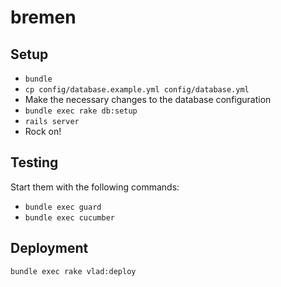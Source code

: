 bremen
====================

Setup
-----

  * `bundle`
  * `cp config/database.example.yml config/database.yml`
  * Make the necessary changes to the database configuration
  * `bundle exec rake db:setup`
  * `rails server`
  * Rock on!

Testing
-------

Start them with the following commands:

  * `bundle exec guard`
  * `bundle exec cucumber`

Deployment
----------

    bundle exec rake vlad:deploy
